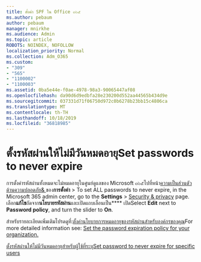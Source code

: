 ```yaml
---
title: ตั้งค่า SPF ใน Office ๓๖๕
ms.author: pebaum
author: pebaum
manager: mnirkhe
ms.audience: Admin
ms.topic: article
ROBOTS: NOINDEX, NOFOLLOW
localization_priority: Normal
ms.collection: Adm_O365
ms.custom:
- "309"
- "565"
- "1100002"
- "1100003"
ms.assetid: 0ba5e44e-f0ae-4978-98a3-90065447af08
ms.openlocfilehash: da90d6d9edbfa28e230200d552aa44565b434d9e
ms.sourcegitcommit: 037331d71f06750d972c0b6278b23bb15c4806ca
ms.translationtype: MT
ms.contentlocale: th-TH
ms.lasthandoff: 10/18/2019
ms.locfileid: "36818985"
---
```

# <a name="set-passwords-to-never-expire"></a><span data-ttu-id="5e679-102">ตั้งรหัสผ่านให้ไม่มีวันหมดอายุ</span><span class="sxs-lookup"><span data-stu-id="5e679-102">Set passwords to never expire</span></span>

<span data-ttu-id="5e679-103">การตั้งค่ารหัสผ่านทั้งหมดจะไม่หมดอายุในศูนย์ดูแลของ Microsoft ๓๖๕ไปที่หน้า[ความเป็นส่วนตัวด้านความปลอดภัย&amp; ](https://portal.office.com/adminportal/home#/settings/security)ของ**การตั้งค่า** > </span><span class="sxs-lookup"><span data-stu-id="5e679-103">To set ALL passwords to never expire, in the Microsoft 365 admin center, go to the **Settings** > [Security &amp; privacy](https://portal.office.com/adminportal/home#/settings/security) page.</span></span> <span data-ttu-id="5e679-104">เลือก**แก้ไข**ถัดจาก**นโยบายรหัสผ่าน**และเปิดแถบเลื่อนเป็น\*\*\*\* เปิด</span><span class="sxs-lookup"><span data-stu-id="5e679-104">Select **Edit** next to **Password policy**, and turn the slider to **On**.</span></span>
  
<span data-ttu-id="5e679-105">สำหรับรายละเอียดเพิ่มเติมโปรดดูที่:[ตั้งค่านโยบายการหมดอายุของรหัสผ่านสำหรับองค์กรของคุณ](https://docs.microsoft.com/office365/admin/manage/set-password-expiration-policy)</span><span class="sxs-lookup"><span data-stu-id="5e679-105">For more detailed information see: [Set the password expiration policy for your organization.](https://docs.microsoft.com/office365/admin/manage/set-password-expiration-policy)</span></span>
  
[<span data-ttu-id="5e679-106">ตั้งรหัสผ่านให้ไม่มีวันหมดอายุสำหรับผู้ใช้ที่ระบุ</span><span class="sxs-lookup"><span data-stu-id="5e679-106">Set password to never expire for specific users</span></span>](https://docs.microsoft.com/office365/admin/add-users/set-password-to-never-expire)
  